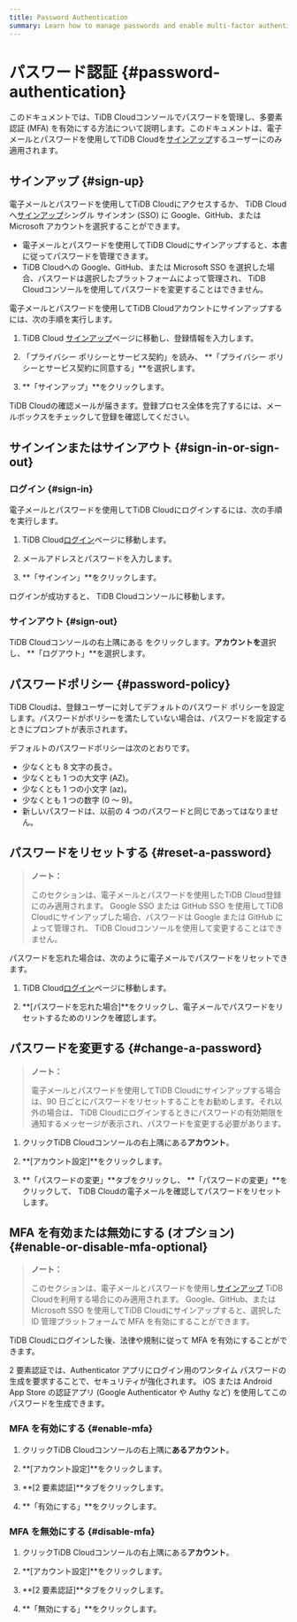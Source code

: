 ```yaml
---
title: Password Authentication
summary: Learn how to manage passwords and enable multi-factor authentication (MFA) in the TiDB Cloud console.
---
```


# パスワード認証 {#password-authentication}

このドキュメントでは、TiDB Cloudコンソールでパスワードを管理し、多要素認証 (MFA) を有効にする方法について説明します。このドキュメントは、電子メールとパスワードを使用してTiDB Cloudを[<a href="https://tidbcloud.com/free-trial">サインアップ</a>](https://tidbcloud.com/free-trial)するユーザーにのみ適用されます。

## サインアップ {#sign-up}

電子メールとパスワードを使用してTiDB Cloudにアクセスするか、 TiDB Cloudへ[<a href="https://tidbcloud.com/free-trial">サインアップ</a>](https://tidbcloud.com/free-trial)シングル サインオン (SSO) に Google、GitHub、または Microsoft アカウントを選択することができます。

-   電子メールとパスワードを使用してTiDB Cloudにサインアップすると、本書に従ってパスワードを管理できます。
-   TiDB Cloudへの Google、GitHub、または Microsoft SSO を選択した場合、パスワードは選択したプラットフォームによって管理され、 TiDB Cloudコンソールを使用してパスワードを変更することはできません。

電子メールとパスワードを使用してTiDB Cloudアカウントにサインアップするには、次の手順を実行します。

1.  TiDB Cloud [<a href="https://tidbcloud.com/free-trial">サインアップ</a>](https://tidbcloud.com/free-trial)ページに移動し、登録情報を入力します。

2.  「プライバシー ポリシーとサービス契約」を読み、 **「プライバシー ポリシーとサービス契約に同意する」**を選択します。

3.  **「サインアップ」**をクリックします。

TiDB Cloudの確認メールが届きます。登録プロセス全体を完了するには、メールボックスをチェックして登録を確認してください。

## サインインまたはサインアウト {#sign-in-or-sign-out}

### ログイン {#sign-in}

電子メールとパスワードを使用してTiDB Cloudにログインするには、次の手順を実行します。

1.  TiDB Cloud[<a href="https://tidbcloud.com/">ログイン</a>](https://tidbcloud.com/)ページに移動します。

2.  メールアドレスとパスワードを入力します。

3.  **「サインイン」**をクリックします。

ログインが成功すると、 TiDB Cloudコンソールに移動します。

### サインアウト {#sign-out}

TiDB Cloudコンソールの右上隅にある をクリックします。<mdsvgicon name="icon-top-account-settings">**アカウントを**選択し、 **「ログアウト」**を選択します。</mdsvgicon>

## パスワードポリシー {#password-policy}

TiDB Cloudは、登録ユーザーに対してデフォルトのパスワード ポリシーを設定します。パスワードがポリシーを満たしていない場合は、パスワードを設定するときにプロンプ​​トが表示されます。

デフォルトのパスワードポリシーは次のとおりです。

-   少なくとも 8 文字の長さ。
-   少なくとも 1 つの大文字 (AZ)。
-   少なくとも 1 つの小文字 (az)。
-   少なくとも 1 つの数字 (0 ～ 9)。
-   新しいパスワードは、以前の 4 つのパスワードと同じであってはなりません。

## パスワードをリセットする {#reset-a-password}

> **ノート：**
>
> このセクションは、電子メールとパスワードを使用したTiDB Cloud登録にのみ適用されます。 Google SSO または GitHub SSO を使用してTiDB Cloudにサインアップした場合、パスワードは Google または GitHub によって管理され、 TiDB Cloudコンソールを使用して変更することはできません。

パスワードを忘れた場合は、次のように電子メールでパスワードをリセットできます。

1.  TiDB Cloud[<a href="https://tidbcloud.com/">ログイン</a>](https://tidbcloud.com/)ページに移動します。

2.  **[パスワードを忘れた場合]**をクリックし、電子メールでパスワードをリセットするためのリンクを確認します。

## パスワードを変更する {#change-a-password}

> **ノート：**
>
> 電子メールとパスワードを使用してTiDB Cloudにサインアップする場合は、90 日ごとにパスワードをリセットすることをお勧めします。それ以外の場合は、 TiDB Cloudにログインするときにパスワードの有効期限を通知するメッセージが表示され、パスワードを変更する必要があります。

1.  クリック<mdsvgicon name="icon-top-account-settings">TiDB Cloudコンソールの右上隅にある**アカウント**。</mdsvgicon>

2.  **[アカウント設定]**をクリックします。

3.  **「パスワードの変更」**タブをクリックし、 **「パスワードの変更」**をクリックして、 TiDB Cloudの電子メールを確認してパスワードをリセットします。

## MFA を有効または無効にする (オプション) {#enable-or-disable-mfa-optional}

> **ノート：**
>
> このセクションは、電子メールとパスワードを使用し[<a href="https://tidbcloud.com/free-trial">サインアップ</a>](https://tidbcloud.com/free-trial) TiDB Cloudを利用する場合にのみ適用されます。 Google、GitHub、または Microsoft SSO を使用してTiDB Cloudにサインアップすると、選択した ID 管理プラットフォームで MFA を有効にすることができます。

TiDB Cloudにログインした後、法律や規制に従って MFA を有効にすることができます。

2 要素認証では、Authenticator アプリにログイン用のワンタイム パスワードの生成を要求することで、セキュリティが強化されます。 iOS または Android App Store の認証アプリ (Google Authenticator や Authy など) を使用してこのパスワードを生成できます。

### MFA を有効にする {#enable-mfa}

1.  クリック<mdsvgicon name="icon-top-account-settings">TiDB Cloudコンソールの右上隅に**あるアカウント**。</mdsvgicon>

2.  **[アカウント設定]**をクリックします。

3.  **[2 要素認証]**タブをクリックします。

4.  **「有効にする」**をクリックします。

### MFA を無効にする {#disable-mfa}

1.  クリック<mdsvgicon name="icon-top-account-settings">TiDB Cloudコンソールの右上隅にある**アカウント**。</mdsvgicon>

2.  **[アカウント設定]**をクリックします。

3.  **[2 要素認証]**タブをクリックします。

4.  **「無効にする」**をクリックします。
